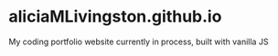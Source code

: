 # aliciaMLivingston.github.io
My coding portfolio website currently in process, built with vanilla JS
